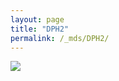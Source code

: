 ```yaml
---
layout: page
title: "DPH2"
permalink: /_mds/DPH2/
---
```


![](../../algns0/N73_5HSAA031933_aln_report.png?raw=true)